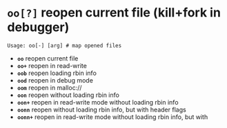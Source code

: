 <!-- TITLE: oo? -->

#  **`oo[?]`** reopen current file (kill+fork in debugger)


```text
Usage: oo[-] [arg] # map opened files
```


- **`oo`** reopen current file
- **`oo+`** reopen in read-write
- **`oob`** reopen loading rbin info
- **`ood`** reopen in debug mode
- **`oom`** reopen in malloc://
- **`oon`** reopen without loading rbin info
- **`oon+`** reopen in read-write mode without loading rbin info
- **`oonn`** reopen without loading rbin info, but with header flags
- **`oonn+`** reopen in read-write mode without loading rbin info, but with